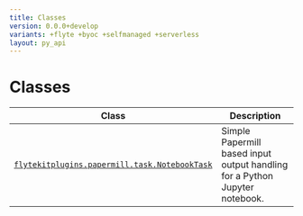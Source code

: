```yaml
---
title: Classes
version: 0.0.0+develop
variants: +flyte +byoc +selfmanaged +serverless
layout: py_api
---
```


# Classes

| Class | Description |
|-|-|
| [`flytekitplugins.papermill.task.NotebookTask`](../packages/flytekitplugins.papermill.task#flytekitpluginspapermilltasknotebooktask) |Simple Papermill based input output handling for a Python Jupyter notebook. |
